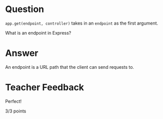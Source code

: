 # Question

`app.get(endpoint, controller)` takes in an `endpoint` as the first argument.

What is an endpoint in Express?

# Answer
An endpoint is a URL path that the client can send requests to.

# Teacher Feedback

Perfect! 

3/3 points
